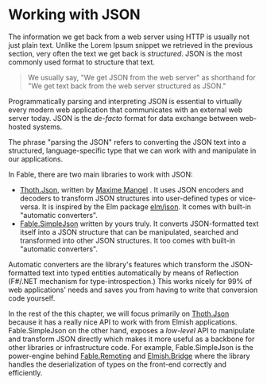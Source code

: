 # Working with JSON

The information we get back from a web server using HTTP is usually not just plain text. Unlike the Lorem Ipsum snippet we retrieved in the previous section, very often the text we get back is *structured*. JSON is the most commonly used format to structure that text.

> We usually say, "We get JSON from the web server" as shorthand for "We get text back from the web server structured as JSON."

Programmatically parsing and interpreting JSON is essential to virtually every modern web application that communicates with an external web server today. JSON is the *de-facto* format for data exchange between web-hosted systems.

The phrase "parsing the JSON" refers to converting the JSON text into a structured, language-specific type that we can work with and manipulate in our applications.

In Fable, there are two main libraries to work with JSON:
 - [Thoth.Json](https://mangelmaxime.github.io/Thoth/json/v3.html), written by [Maxime Mangel](https://github.com/MangelMaxime) . It uses JSON encoders and decoders to transform JSON structures into user-defined types or vice-versa. It is inspired by the Elm package [elm/json](https://package.elm-lang.org/packages/elm/json/latest/). It comes with built-in "automatic converters".
 - [Fable.SimpleJson](https://github.com/Zaid-Ajaj/Fable.SimpleJson) written by yours truly. It converts JSON-formatted text itself into a JSON structure that can be manipulated, searched and transformed into other JSON structures. It too comes with built-in "automatic converters".

Automatic converters are the library's features which transform the JSON-formatted text into typed entities automatically by means of Reflection (F#/.NET mechanism for type-introspection.) This works nicely for 99% of web applications' needs and saves you from having to write that conversion code yourself.

In the rest of the this chapter, we will focus primarily on [Thoth.Json](https://mangelmaxime.github.io/Thoth/json/v3.html) because it has a really nice API to work with from Elmish applications. Fable.SimpleJson on the other hand, exposes a *low-level* API to manipulate and transform JSON directly which makes it more useful as a backbone for other libraries or infrastructure code. For example, Fable.SimpleJson is the power-engine behind [Fable.Remoting](https://github.com/Zaid-Ajaj/Fable.Remoting) and [Elmish.Bridge](https://github.com/Nhowka/Elmish.Bridge) where the library handles the deserialization of types on the front-end correctly and efficiently.